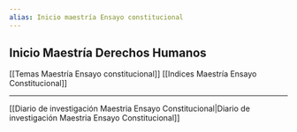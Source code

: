 ```yaml
---
alias: Inicio maestría Ensayo constitucional
---
```


## Inicio Maestría Derechos Humanos

[[Temas Maestría Ensayo constitucional]]
[[Indices Maestría Ensayo Constitucional]]

* * *

[[Diario de investigación Maestria Ensayo Constitucional|Diario de investigación Maestria Ensayo Constitucional]]